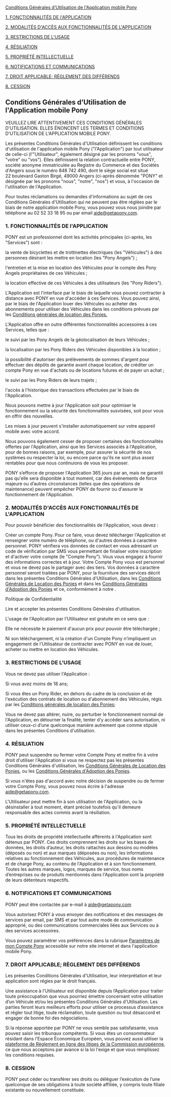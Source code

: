 [Conditions Générales d’Utilisation de l'Application mobile Pony](https://ponybikes.notion.site/ponybikes/Conditions-G-n-rales-d-Utilisation-f3298308abae47ebab5efebad4c9a407?pvs=25#50f60a61cea246d8b666210f6824da61)

[1\. FONCTIONNALITÉS DE l'APPLICATION](https://ponybikes.notion.site/ponybikes/Conditions-G-n-rales-d-Utilisation-f3298308abae47ebab5efebad4c9a407?pvs=25#7e3f2da4563948f0a9fe59c7769593c4)

[2\. MODALITÉS D'ACCÈS AUX FONCTIONNALITÉS DE L'APPLICATION](https://ponybikes.notion.site/ponybikes/Conditions-G-n-rales-d-Utilisation-f3298308abae47ebab5efebad4c9a407?pvs=25#03319b3eca2545479bab7496127a2ad6)

[3\. RESTRICTIONS DE L'USAGE](https://ponybikes.notion.site/ponybikes/Conditions-G-n-rales-d-Utilisation-f3298308abae47ebab5efebad4c9a407?pvs=25#60027f917d9a4846882883b5e4bf6acd)

[4\. RÉSILIATION](https://ponybikes.notion.site/ponybikes/Conditions-G-n-rales-d-Utilisation-f3298308abae47ebab5efebad4c9a407?pvs=25#a22c9cb390e84a01919b42b20db82526)

[5\. PROPRIÉTÉ INTELLECTUELLE](https://ponybikes.notion.site/ponybikes/Conditions-G-n-rales-d-Utilisation-f3298308abae47ebab5efebad4c9a407?pvs=25#317b8b8d5044413eb436b3f005f569cd)

[6\. NOTIFICATIONS ET COMMUNICATIONS](https://ponybikes.notion.site/ponybikes/Conditions-G-n-rales-d-Utilisation-f3298308abae47ebab5efebad4c9a407?pvs=25#ac3b5961828c4defb7743f6a374b3164)

[7\. DROIT APPLICABLE; RÈGLEMENT DES DIFFÉRENDS](https://ponybikes.notion.site/ponybikes/Conditions-G-n-rales-d-Utilisation-f3298308abae47ebab5efebad4c9a407?pvs=25#41356d8b62b8436ca2d1556b6d4128db)

[8\. CESSION](https://ponybikes.notion.site/ponybikes/Conditions-G-n-rales-d-Utilisation-f3298308abae47ebab5efebad4c9a407?pvs=25#bb9210ec38b34841bbab82165efb8acb)

Conditions Générales d’Utilisation de l'Application mobile Pony
---------------------------------------------------------------

VEUILLEZ LIRE ATTENTIVEMENT CES CONDITIONS GÉNÉRALES D'UTILISATION. ELLES ÉNONCENT LES TERMES ET CONDITIONS D’UTILISATION DE L'APPLICATION MOBILE PONY.

Les présentes Conditions Générales d'Utilisation définissent les conditions d'utilisation de l'application mobile Pony ("l'Application") par tout utilisateur de celle-ci (l’"Utilisateur", également désigné par les pronoms "vous", "votre" ou "vos"). Elles définissent la relation contractuelle entre PONY, société anonyme immatriculée au Registre du Commerce et des Sociétés d'Angers sous le numéro 848 742 490, dont le siège social est situé 22 boulevard Gaston Birgé, 49000 Angers (ci-après dénommée "PONY" et désignée par les pronoms "nous", "notre", "nos") et vous, à l'occasion de l'utilisation de l'Application.

Pour toutes réclamations ou demandes d'informations au sujet de ces Conditions Générales d'Utilisation qui ne peuvent pas être réglées par le biais de notre application mobile Pony, vous pouvez vous nous joindre par téléphone au 02 52 33 18 95 ou par email [aide@getapony.com](mailto:aide@getapony.com).

### 1\. FONCTIONNALITÉS DE l'APPLICATION

PONY est un professionnel dont les activités principales (ci-après, les "Services") sont :

la vente de bicyclettes et de trottinettes électriques (les "Véhicules") à des personnes désirant les mettre en location (les "Pony Angels") ;

l'entretien et la mise en location des Véhicules pour le compte des Pony Angels propriétaires de ces Véhicules ;

la location effective de ces Véhicules à des utilisateurs (les "Pony Riders").

L'Application est l'interface par le biais de laquelle vous pouvez contracter à distance avec PONY en vue d'accéder à ces Services. Vous pouvez ainsi, par le biais de l'Application louer des Véhicules ou acheter des abonnements pour utiliser des Véhicules dans les conditions prévues par les [Conditions générales de location des Ponies.](https://www.notion.so/ponybikes/Conditions-g-n-rales-de-location-19f364cb061940fd82bf03e86c9fd2fc)

L'Application offre en outre différentes fonctionnalités accessoires à ces Services, telles que :

le suivi par les Pony Angels de la géolocalisation de leurs Véhicules ;

la localisation par les Pony Riders des Véhicules disponibles à la location ;

la possibilité d'autoriser des prélèvements de sommes d'argent pour effectuer des dépôts de garantie avant chaque location, de créditer un compte Pony en vue d'achats ou de locations futures et de payer un achat ;

le suivi par les Pony Riders de leurs trajets ;

l'accès à l'historique des transactions effectuées par le biais de l'Application.

Nous pouvons mettre à jour l'Application soit pour optimiser le fonctionnement ou la sécurité des fonctionnalités susvisées, soit pour vous en offrir des nouvelles.

Les mises à jour peuvent s'installer automatiquement sur votre appareil mobile avec votre accord.

Nous pouvons également cesser de proposer certaines des fonctionnalités offertes par l'Application, ainsi que les Services associés à l'Application, pour de bonnes raisons, par exemple, pour assurer la sécurité de nos systèmes ou respecter la loi, ou encore parce qu'ils ne sont plus assez rentables pour que nous continuions de vous les proposer.

PONY s’efforce de proposer l'Application 365 jours par an, mais ne garantit pas qu'elle sera disponible à tout moment, car des événements de force majeure ou d’autres circonstances (telles que des opérations de maintenance) peuvent empêcher PONY de fournir ou d'assurer le fonctionnement de l'Application.

### 2\. MODALITÉS D'ACCÈS AUX FONCTIONNALITÉS DE L'APPLICATION

Pour pouvoir bénéficier des fonctionnalités de l'Application, vous devez :

Créer un compte Pony. Pour ce faire, vous devez télécharger l'Application et renseigner votre numéro de téléphone, ou d'autres données à caractère personnel. PONY vérifiera vos données de contact en vous adressant un code de vérification par SMS vous permettant de finaliser votre inscription et d'activer votre compte (le "Compte Pony"). Vous vous engagez à fournir des informations correctes et à jour. Votre Compte Pony vous est personnel et vous ne devez pas le partager avec des tiers. Vos données à caractère personnel seront traitées par PONY, pour la fourniture des services décrit dans les présentes Conditions Générales d'Utilisation, dans les [Conditions Générales de Location des Ponies](https://www.notion.so/ponybikes/Conditions-g-n-rales-de-location-19f364cb061940fd82bf03e86c9fd2fc) et dans les [Conditions Générales d'Adoption des Ponies](https://www.notion.so/ponybikes/Conditions-d-adoption-024faf1426654a2ebc2826ef6ec91d91) et ce, conformément à notre .

Politique de Confidentialité

Lire et accepter les présentes Conditions Générales d'utilisation.

L'usage de l'Application par l'Utilisateur est gratuite en ce sens que :

Elle ne nécessite le paiement d'aucun prix pour pouvoir être téléchargée ;

Ni son téléchargement, ni la création d'un Compte Pony n'impliquent un engagement de l'Utilisateur de contracter avec PONY en vue de louer, acheter ou mettre en location des Véhicules.

### 3\. RESTRICTIONS DE L'USAGE

Vous ne devez pas utiliser l'Application :

Si vous avez moins de 18 ans;

Si vous êtes un Pony Rider, en dehors du cadre de la conclusion et de l'exécution des contrats de location ou d'abonnement des Véhicules, régis par les [Conditions générales de location des Ponies](https://www.notion.so/ponybikes/Conditions-g-n-rales-de-location-19f364cb061940fd82bf03e86c9fd2fc);

Vous ne devez pas altérer, nuire, ou perturber le fonctionnement normal de l'Application, en détourner la finalité, tenter d’y accéder sans autorisation, ni utiliser ceux-ci d’une quelconque manière autrement que comme stipulé dans les présentes Conditions d'utilisation.

### 4\. RÉSILIATION

PONY peut suspendre ou fermer votre Compte Pony et mettre fin à votre droit d'utiliser l'Application si vous ne respectez pas les présentes Conditions Générales d'utilisation, les [Conditions Générales de Location des Ponies](https://www.notion.so/ponybikes/Conditions-g-n-rales-de-location-19f364cb061940fd82bf03e86c9fd2fc), ou les [Conditions Générales d'Adoption des Ponies](https://www.notion.so/ponybikes/Conditions-d-adoption-024faf1426654a2ebc2826ef6ec91d91).

Si vous n'êtes pas d'accord avec notre décision de suspendre ou de fermer votre Compte Pony, vous pouvez nous écrire à l'adresse [aide@getapony.com](mailto:aide@getapony.com).

L'Utilisateur peut mettre fin à son utilisation de l'Application, ou la désinstaller à tout moment, étant précisé toutefois qu'il demeure responsable des actes commis avant la résiliation.

### 5\. PROPRIÉTÉ INTELLECTUELLE

Tous les droits de propriété intellectuelle afférents à l'Application sont détenus par PONY. Ces droits comprennent les droits sur les bases de données, les droits d’auteur, les droits rattachés aux dessins ou modèles (déposés ou non) et aux marques (déposées ou non), les informations relatives au fonctionnement des Véhicules, aux procédures de maintenance et de charge Pony, au contenu de l'Application et à son fonctionnement. Toutes les autres marques, logos, marques de service, tous noms d’entreprises ou de produits mentionnés dans l'Application sont la propriété de leurs détenteurs respectifs.

### 6\. NOTIFICATIONS ET COMMUNICATIONS

PONY peut être contactée par e-mail à [aide@getapony.com](mailto:aide@getapony.com)

Vous autorisez PONY à vous envoyer des notifications et des messages de services par email, par SMS et par tout autre mode de communication approprié, ou des communications commerciales liées aux Services ou à des services accessoires.

Vous pouvez paramétrer vos préférences dans la rubrique [Paramètres de mon Compte Pony](http://link/) accessible sur notre site internet et dans l'application mobile Pony.

### 7\. DROIT APPLICABLE; RÈGLEMENT DES DIFFÉRENDS

Les présentes Conditions Générales d'Utilisation, leur interprétation et leur application sont régies par le droit français.

Une assistance à l'Utilisateur est disponible depuis l’Application pour traiter toute préoccupation que vous pourriez émettre concernant votre utilisation d’un Véhicule et/ou les présentes Conditions Générales d'Utilisation. Les parties feront leurs meilleurs efforts pour utiliser ce processus d’assistance et régler tout litige, toute réclamation, toute question ou tout désaccord et engager de bonne foi des négociations.

Si la réponse apportée par PONY ne vous semble pas satisfaisante, vous pouvez saisir les tribunaux compétents. Si vous êtes un consommateur résidant dans l'Espace Économique Européen, vous pouvez aussi utiliser la [plateforme de Règlement en ligne des litiges de la Commission européenne](https://ec.europa.eu/consumers/odr/main/index.cfm?event=main.home2.show&lng=FR), ce que nous acceptons par avance si la loi l'exige et que vous remplissez les conditions requises.

### 8\. CESSION

PONY peut céder ou transférer ses droits ou déléguer l’exécution de l’une quelconque de ses obligations à toute société affiliée, y compris toute filiale existante ou nouvellement constituée.